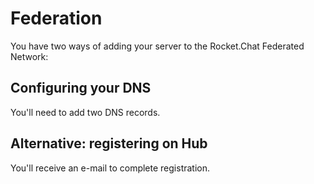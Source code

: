 # Federation

You have two ways of adding your server to the Rocket.Chat Federated Network:

## Configuring your DNS

You'll need to add two DNS records.

## Alternative: registering on Hub

You'll receive an e-mail to complete registration.

